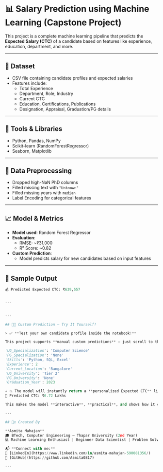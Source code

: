# 📊 Salary Prediction using Machine Learning (Capstone Project)

This project is a complete machine learning pipeline that predicts the **Expected Salary (CTC)** of a candidate based on features like experience, education, department, and more.

---

## 📂 Dataset
- CSV file containing candidate profiles and expected salaries
- Features include:
  - Total Experience
  - Department, Role, Industry
  - Current CTC
  - Education, Certifications, Publications
  - Designation, Appraisal, Graduation/PG details

---

## 🔧 Tools & Libraries
- Python, Pandas, NumPy
- Scikit-learn (RandomForestRegressor)
- Seaborn, Matplotlib

---

## 🧼 Data Preprocessing
- Dropped high-NaN PhD columns
- Filled missing text with `"Unknown"`
- Filled missing years with `median`
- Label Encoding for categorical features

---

## 📈 Model & Metrics
- **Model used**: Random Forest Regressor
- **Evaluation**:
  - RMSE: ~₹31,000
  - R² Score: ~0.82
- **Custom Prediction**:
  - Model predicts salary for new candidates based on input features

---

## 📌 Sample Output

```python
💰 Predicted Expected CTC: ₹639,557


---


---

## 🧪✨ Custom Prediction — Try It Yourself!

> ✅ **Test your own candidate profile inside the notebook!**

This project supports **manual custom predictions** — just scroll to the 🔮 `Try Custom Prediction` section in the notebook and enter a profile like:

'UG_Specialization': 'Computer Science'
'PG_Specialization': 'None'
'Skills': 'Python, SQL, Excel'
'Experience': 2
'Current_Location': 'Bangalore'
'UG_University': 'Tier 2'
'PG_University': 'None'
'Graduation_Year': 2023

➡️ 💥 The model will instantly return a **personalized Expected CTC** like:
🎯 Predicted CTC: ₹6.72 Lakhs

This makes the model **interactive**, **practical**, and shows how it can be used in **real-world hiring scenarios** 🔍

---

## 🙋‍♀️ Created By

**Asmita Mahajan**  
🎓 BTech, Computer Engineering — Thapar University (2nd Year)  
💻 Machine Learning Enthusiast | Beginner Data Scientist | Problem Solver

📬 **Connect with me:**  
🔗 [LinkedIn](https://www.linkedin.com/in/asmita-mahajan-590081356/)  
🔗 [GitHub](https://github.com/Asmita0817)

---





